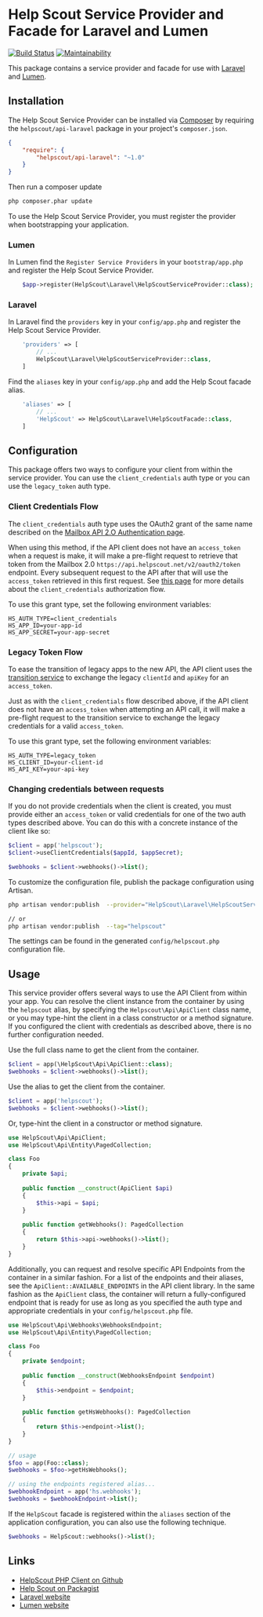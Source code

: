 # Help Scout Service Provider and Facade for Laravel and Lumen

[![Build Status](https://travis-ci.org/helpscout/helpscout-api-php-laravel.svg?branch=master)](https://travis-ci.org/helpscout/helpscout-api-php-laravel)
[![Maintainability](https://api.codeclimate.com/v1/badges/1ba2a0f530ad657a5ae4/maintainability)](https://codeclimate.com/repos/5c1a626b8f1a3a02c4002349/maintainability)

This package contains a service provider and facade for use with [Laravel](http://laravel.com/) and [Lumen](http://lumen.laravel.com/).

## Installation

The Help Scout Service Provider can be installed via [Composer](http://getcomposer.org) by requiring the
`helpscout/api-laravel` package in your project's `composer.json`.

```json
{
    "require": {
        "helpscout/api-laravel": "~1.0"
    }
}
```

Then run a composer update
```sh
php composer.phar update
```

To use the Help Scout Service Provider, you must register the provider when bootstrapping your application.


### Lumen
In Lumen find the `Register Service Providers` in your `bootstrap/app.php` and register the Help Scout Service Provider.

```php
    $app->register(HelpScout\Laravel\HelpScoutServiceProvider::class);
```

### Laravel
In Laravel find the `providers` key in your `config/app.php` and register the Help Scout Service Provider.

```php
    'providers' => [
        // ...
        HelpScout\Laravel\HelpScoutServiceProvider::class,
    ]
```

Find the `aliases` key in your `config/app.php` and add the Help Scout facade alias.

```php
    'aliases' => [
        // ...
        'HelpScout' => HelpScout\Laravel\HelpScoutFacade::class,
    ]
```

## Configuration

This package offers two ways to configure your client from within the service provider. You can use the `client_credentials` auth type or you can use the `legacy_token` auth type.

### Client Credentials Flow
The `client_credentials` auth type uses the OAuth2 grant of the same name described on the [Mailbox API 2.O Authentication page](https://developer.helpscout.com/mailbox-api/overview/authentication/#client-credentials-flow). 

When using this method, if the API client does not have an `access_token` when a request is make, it will make a pre-flight request to retrieve that token from the Mailbox 2.0 `https://api.helpscout.net/v2/oauth2/token` endpoint. Every subsequent request to the API after that will use the `access_token` retrieved in this first request. See [this page](https://developer.helpscout.com/mailbox-api/overview/authentication/#client-credentials-flow) for more details about the `client_credentials` authorization flow.  

To use this grant type, set the following environment variables:

```
HS_AUTH_TYPE=client_credentials
HS_APP_ID=your-app-id
HS_APP_SECRET=your-app-secret
```

### Legacy Token Flow
To ease the transition of legacy apps to the new API, the API client uses the [transition service](https://developer.helpscout.com/mailbox-api/migration/transition-service/) to exchange the legacy `clientId` and `apiKey` for an `access_token`. 

Just as with the `client_credentials` flow described above, if the API client does not have an `access_token` when attempting an API call, it  will make a pre-flight request to the transition service to exchange the legacy credentials for a valid `access_token`.

To use this grant type, set the following environment variables:

```
HS_AUTH_TYPE=legacy_token
HS_CLIENT_ID=your-client-id
HS_API_KEY=your-api-key
```

### Changing credentials between requests

If you do not provide credentials when the client is created, you must provide either an `access_token` or valid credentials for one of the two auth types described above. You can do this with a concrete instance of the client like so:

```php
$client = app('helpscout');
$client->useClientCredentials($appId, $appSecret);

$webhooks = $client->webhooks()->list();
```

To customize the configuration file, publish the package configuration using Artisan.

```sh
php artisan vendor:publish  --provider="HelpScout\Laravel\HelpScoutServiceProvider"

// or
php artisan vendor:publish  --tag="helpscout"
```

The settings can be found in the generated `config/helpscout.php` configuration file. 

## Usage

This service provider offers several ways to use the API Client from within your app. You can resolve the client instance from the container by using the `helpscout` alias, by specifying the `Helpscout\Api\ApiClient` class name, or you may type-hint the client in a class constructor or a method signature. If you configured the client with credentials as described above, there is no further configuration needed.

Use the full class name to get the client from the container.
```php
$client = app(\HelpScout\Api\ApiClient::class);
$webhooks = $client->webhooks()->list();
```

Use the alias to get the client from the container.
```php
$client = app('helpscout');
$webhooks = $client->webhooks()->list();
```

Or, type-hint the client in a constructor or method signature.
```php
use HelpScout\Api\ApiClient;
use HelpScout\Api\Entity\PagedCollection;

class Foo
{
    private $api;
    
    public function __construct(ApiClient $api)
    {
        $this->api = $api;
    }
    
    public function getWebhooks(): PagedCollection
    {
        return $this->api->webhooks()->list();
    }
}
```

Additionally, you can request and resolve specific API Endpoints from the container in a similar fashion. For a list of the endpoints and their aliases, see the `ApiClient::AVAILABLE_ENDPOINTS` in the API client library. In the same fashion as the `ApiClient` class, the container will return a fully-configured endpoint that is ready for use as long as you specified the auth type and appropriate credentials in your `config/helpscout.php` file.

```php
use HelpScout\Api\Webhooks\WebhooksEndpoint;
use HelpScout\Api\Entity\PagedCollection;

class Foo
{
    private $endpoint;
    
    public function __construct(WebhooksEndpoint $endpoint) 
    {
        $this->endpoint = $endpoint;
    }
    
    public function getHsWebhooks(): PagedCollection
    {
        return $this->endpoint->list();
    }
}

// usage
$foo = app(Foo::class);
$webhooks = $foo->getHsWebhooks();

// using the endpoints registered alias...
$webhookEndpoint = app('hs.webhooks');
$webhooks = $webhookEndpoint->list();
```

If the `HelpScout` facade is registered within the `aliases` section of the application configuration, you can also use the
following technique.

```php
$webhooks = HelpScout::webhooks()->list();
```

## Links

* [HelpScout PHP Client on Github](http://github.com/helpscout/helpscout-php-api/)
* [Help Scout on Packagist](https://packagist.org/packages/helpscout/)
* [Laravel website](http://laravel.com/)
* [Lumen website](http://lumen.laravel.com/)
